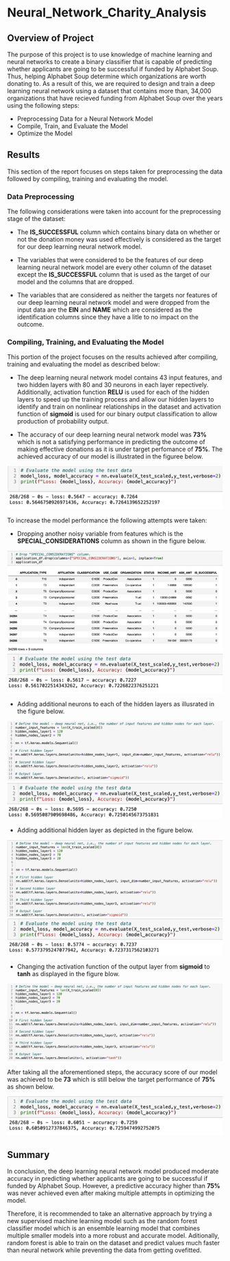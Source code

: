 # Neural_Network_Charity_Analysis

## Overview of Project

The purpose of this project is to use knowledge of machine learning and neural networks to create a binary classifier that is capable of predicting whether applicants are going to be successful if funded by Alphabet Soup. Thus, helping Alphabet Soup determine which organizations are worth donating to. As a result of this, we are required to design and train a deep learning neural network using a dataset that contains more than, 34,000 organizations that have recieved funding from Alphabet Soup over the years using the following steps:

- Preprocessing Data for a Neural Network Model
- Compile, Train, and Evaluate the Model
- Optimize the Model

## Results

This section of the report focuses on steps taken for preprocessing the data followed by compiling, training and evaluating the model.

### Data Preprocessing 

The following considerations were taken into account for the preprocessing stage of the dataset:

- The **IS_SUCCESSFUL** column which contains binary data on whether or not the donation money was used effectively is considered as the target for our deep learning neural network model.

- The variables that were considered to be the features of our deep learning neural network model are every other column of the dataset except the **IS_SUCCESSFUL** column that is used as the target of our model and the columns that are dropped.

- The variables that are considered as neither the targets nor features of our deep learning neural network model and were dropped from the input data are the **EIN** and **NAME** which are considered as the identification columns since they have a litle to no impact on the outcome.

### Compiling, Training, and Evaluating the Model

This portion of the project focuses on the results achieved after compiling, training and evaluating the model as described below:

- The deep learning neural network model contains 43 input features, and two hidden layers with 80 and 30 neurons in each layer repectively. Additionally, activation function **RELU** is used for each of the hidden layers to speed up the training process and allow our hidden layers to identify and train on nonlinear relationships in the dataset and activation function of **sigmoid** is used for our binary output classification to allow production of probability output.

- The accuracy of our deep learning neural network model was **73%** which is not a satisfying performance in predicting the outcome of making effective donations as it is under target perfomance of **75%**. The achieved accuracy of our model is illustrated in the figuree below.

![Model Accuracy](Resources/Initial_Model_Accuracy.png)

To increase the model performance the following attempts were taken:

- Dropping another noisy variable from features which is the **SPECIAL_CONSIDERATIONS** column as shown in the figure below.

![SPECIAL_CONSIDERATIONS](Resources/Dropped_Special_Consideration.png)
![Model Accuracy Attempt 1](Resources/Optimization_1_Accuracy.png)

- Adding additional neurons to each of the hidden layers as illusrated in the figure below.

![Additional Neurons](Resources/Optimization_2.png)
![Model Accuracy Attempt 2](Resources/Optimization_2_Accuracy.png)

- Adding additional hidden layer as depicted in the figure below.

![Additional Hidden Layer](Resources/Optimization_3.png)
![Model Accuracy Attempt 3](Resources/Optimization_3_Accuracy.png)

- Changing the activation function of the output layer from **sigmoid** to **tanh** as displayed in the figure blow.

![Activation Function Changed](Resources/Optimization_4.png)

After taking all the aforementioned steps, the accuracy score of our model was achieved to be **73** which is still below the target performance of **75%** as shown below.

![Model Performance after all the attempts](Resources/Final_Model_Accuracy.png)

## Summary

In conclusion, the deep learning neural network model produced moderate accuracy in predicting whether applicants are going to be successful if funded by Alphabet Soup. However, a predictive accuracy higher than **75%** was never achieved even after making multiple attempts in optimizing the model.

Therefore, it is recommended to take an alternative approach by trying a new supervised machine learning model such as the random forest classifier model which is an ensemble learning model that combines multiple smaller models into a more robust and accurate model. Aditionally, random forest is able to train on the dataset and predict values much faster than neural network while preventing the data from getting ovefitted.

